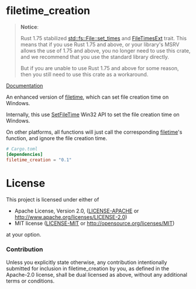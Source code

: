 # filetime_creation

> **Notice**:
>
> Rust 1.75 stabilized [std::fs::File::set_times](https://doc.rust-lang.org/stable/std/fs/struct.File.html#method.set_times) and [FileTimesExt](https://doc.rust-lang.org/stable/std/os/windows/fs/trait.FileTimesExt.html) trait. This means that if you use Rust 1.75 and above, or your library's MSRV allows the use of 1.75 and above, you no longer need to use this crate, and we recommend that you use the standard library directly.
>
> But if you are unable to use Rust 1.75 and above for some reason, then you still need to use this crate as a workaround.

[Documentation](https://docs.rs/filetime_creation)

An enhanced version of [filetime](https://crates.io/crates/filetime), which can set file creation time on Windows.

Internally, this use [SetFileTime](https://docs.microsoft.com/en-us/windows/win32/api/fileapi/nf-fileapi-setfiletime)
Win32 API to set the file creation time on Windows.

On other platforms, all functions will just call the corresponding [filetime](https://crates.io/crates/filetime)'s
function, and ignore the file creation time.

```toml
# Cargo.toml
[dependencies]
filetime_creation = "0.1"
```

# License

This project is licensed under either of

 * Apache License, Version 2.0, ([LICENSE-APACHE](LICENSE-APACHE) or
   http://www.apache.org/licenses/LICENSE-2.0)
 * MIT license ([LICENSE-MIT](LICENSE-MIT) or
   http://opensource.org/licenses/MIT)

at your option.

### Contribution

Unless you explicitly state otherwise, any contribution intentionally submitted
for inclusion in filetime_creation by you, as defined in the Apache-2.0 license, shall be
dual licensed as above, without any additional terms or conditions.

